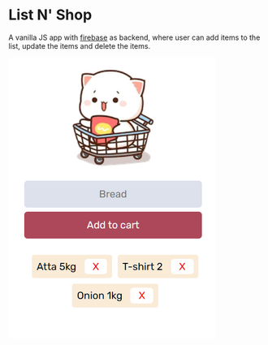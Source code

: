 # List N' Shop

A vanilla JS app with [firebase](https://firebase.google.com/) as backend, where user can add items to the list, update the items and delete the items.

![demo-list-and-shop](/assets/demo-list-and-shop.png)

